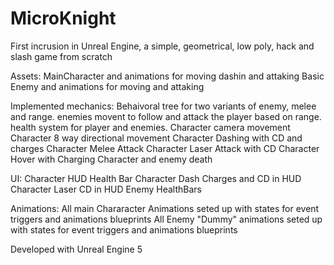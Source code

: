 # MicroKnight


First incrusion in Unreal Engine, a simple, geometrical, low poly, hack and slash game from scratch

Assets:
MainCharacter and animations for moving dashin and attaking
Basic Enemy and animations for moving and attaking

Implemented mechanics:
Behaivoral tree for two variants of enemy, melee and range.
enemies movent to follow and attack the player based on range.
health system for player and enemies.
Character camera movement
Character 8 way directional movement
Character Dashing with CD and charges
Character Melee Attack
Character Laser Attack with CD
Character Hover with Charging
Character and enemy death

UI:
Character HUD Health Bar
Character Dash Charges and CD in HUD
Character Laser CD in HUD
Enemy HealthBars

Animations:
All main Chararacter Animations seted up with states for event triggers and animations blueprints
All Enemy "Dummy" animations seted up with states for event triggers and animations blueprints

Developed with Unreal Engine 5
